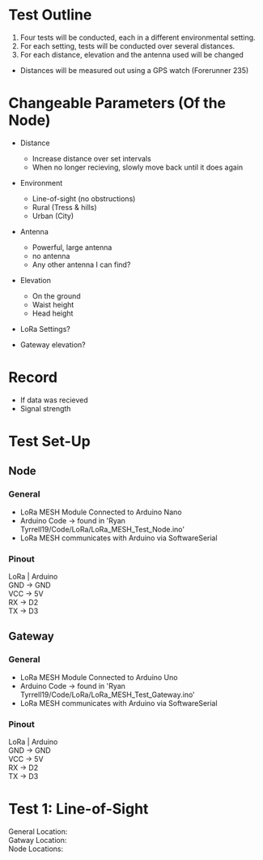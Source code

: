 # Test Outline

1) Four tests will be conducted, each in a different environmental setting. 
2) For each setting, tests will be conducted over several distances. 
3) For each distance, elevation and the antenna used will be changed

* Distances will be measured out using a GPS watch (Forerunner 235)

# Changeable Parameters (Of the Node)

* Distance
    * Increase distance over set intervals
    * When no longer recieving, slowly move back until it does again
* Environment
    * Line-of-sight (no obstructions)
    * Rural (Tress & hills)
    * Urban (City)

* Antenna
    * Powerful, large antenna
    * no antenna
    * Any other antenna I can find?
* Elevation
    * On the ground
    * Waist height
    * Head height

* LoRa Settings?

* Gateway elevation?

# Record

* If data was recieved
* Signal strength

# Test Set-Up

## Node
### General

* LoRa MESH Module Connected to Arduino Nano
* Arduino Code -> found in 'Ryan Tyrrell19/Code/LoRa/LoRa_MESH_Test_Node.ino'
* LoRa MESH communicates with Arduino via SoftwareSerial

### Pinout

LoRa   |   Arduino  
GND    ->   GND  
VCC    ->   5V  
RX     ->   D2  
TX     ->   D3  


## Gateway
### General

* LoRa MESH Module Connected to Arduino Uno
* Arduino Code -> found in 'Ryan Tyrrell19/Code/LoRa/LoRa_MESH_Test_Gateway.ino'
* LoRa MESH communicates with Arduino via SoftwareSerial

### Pinout

LoRa   |    Arduino  
GND    ->   GND  
VCC    ->   5V  
RX     ->   D2  
TX     ->   D3  

# Test 1: Line-of-Sight

General Location:  
Gatway Location:  
Node Locations:  


